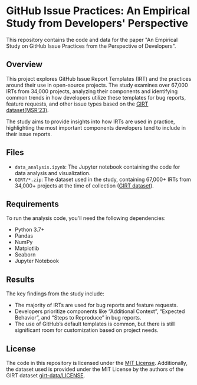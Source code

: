 # GitHub Issue Practices: An Empirical Study from Developers' Perspective

This repository contains the code and data for the paper "An Empirical Study on GitHub Issue Practices from the Perspective of Developers".

## Overview

This project explores GitHub Issue Report Templates (IRT) and the practices around their use in open-source projects. The study examines over 67,000 IRTs from 34,000 projects, analyzing their components and identifying common trends in how developers utilize these templates for bug reports, feature requests, and other issue types based on the [GIRT dataset(MSR'23)](https://github.com/kargaranamir/girt-data).

The study aims to provide insights into how IRTs are used in practice, highlighting the most important components developers tend to include in their issue reports.

## Files

- `data_analysis.ipynb`: The Jupyter notebook containing the code for data analysis and visualization.
- `GIRT/*.zip`: The dataset used in the study, containing 67,000+ IRTs from 34,000+ projects at the time of collection ([GIRT dataset](https://github.com/kargaranamir/girt-data)).

## Requirements

To run the analysis code, you'll need the following dependencies:

- Python 3.7+
- Pandas
- NumPy
- Matplotlib
- Seaborn
- Jupyter Notebook

## Results

The key findings from the study include:

- The majority of IRTs are used for bug reports and feature requests.
- Developers prioritize components like “Additional Context”, “Expected Behavior”, and “Steps to Reproduce” in bug reports.
- The use of GitHub’s default templates is common, but there is still significant room for customization based on project needs.

## License

The code in this repository is licensed under the [MIT License](./LICENSE). Additionally, the dataset used is provided under the MIT License by the authors of the GIRT dataset [girt-data/LICENSE](https://github.com/kargaranamir/girt-data/blob/main/LICENSE).
